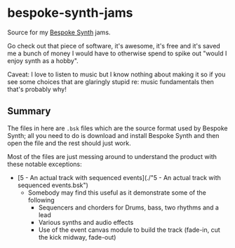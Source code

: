 # bespoke-synth-jams

Source for my [Bespoke Synth](bespokesynth.com) jams.

Go check out that piece of software, it's awesome, it's free and it's saved me a bunch of money I would have to otherwise spend to spike out "would I enjoy synth as a hobby".

Caveat: I love to listen to music but I know nothing about making it so if you see some choices that are glaringly stupid re: music fundamentals then that's probably why!

## Summary

The files in here are `.bsk` files which are the source format used by Bespoke Synth; all you need to do is download and install Bespoke Synth and then open the file and the rest should just work.

Most of the files are just messing around to understand the product with these notable exceptions:

- [5 - An actual track with sequenced events](./"5 - An actual track with sequenced events.bsk")
  - Somebody may find this useful as it demonstrate some of the following
    - Sequencers and chorders for Drums, bass, two rhythms and a lead
    - Various synths and audio effects
    - Use of the event canvas module to build the track (fade-in, cut the kick midway, fade-out)

